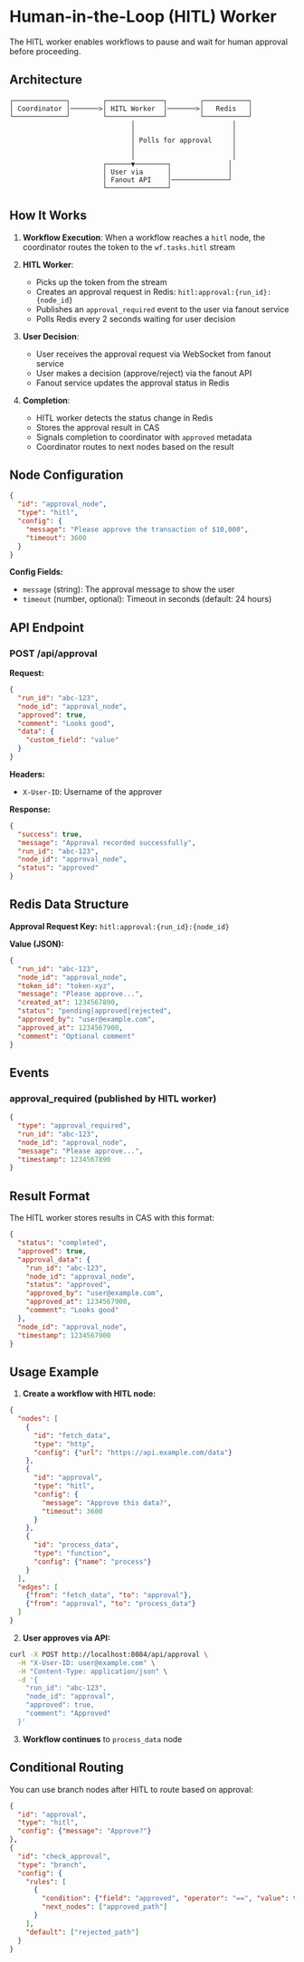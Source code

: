 # Human-in-the-Loop (HITL) Worker

The HITL worker enables workflows to pause and wait for human approval before proceeding.

## Architecture

```
┌─────────────┐        ┌──────────────┐        ┌───────────┐
│ Coordinator │───────>│ HITL Worker  │───────>│   Redis   │
└─────────────┘        └──────────────┘        └───────────┘
                              │                        │
                              │                        │
                              │ Polls for approval     │
                              │                        │
                              │                        │
                       ┌──────▼────────┐              │
                       │ User via      │              │
                       │ Fanout API    │──────────────┘
                       └───────────────┘
```

## How It Works

1. **Workflow Execution**: When a workflow reaches a `hitl` node, the coordinator routes the token to the `wf.tasks.hitl` stream

2. **HITL Worker**:
   - Picks up the token from the stream
   - Creates an approval request in Redis: `hitl:approval:{run_id}:{node_id}`
   - Publishes an `approval_required` event to the user via fanout service
   - Polls Redis every 2 seconds waiting for user decision

3. **User Decision**:
   - User receives the approval request via WebSocket from fanout service
   - User makes a decision (approve/reject) via the fanout API
   - Fanout service updates the approval status in Redis

4. **Completion**:
   - HITL worker detects the status change in Redis
   - Stores the approval result in CAS
   - Signals completion to coordinator with `approved` metadata
   - Coordinator routes to next nodes based on the result

## Node Configuration

```json
{
  "id": "approval_node",
  "type": "hitl",
  "config": {
    "message": "Please approve the transaction of $10,000",
    "timeout": 3600
  }
}
```

**Config Fields:**
- `message` (string): The approval message to show the user
- `timeout` (number, optional): Timeout in seconds (default: 24 hours)

## API Endpoint

### POST /api/approval

**Request:**
```json
{
  "run_id": "abc-123",
  "node_id": "approval_node",
  "approved": true,
  "comment": "Looks good",
  "data": {
    "custom_field": "value"
  }
}
```

**Headers:**
- `X-User-ID`: Username of the approver

**Response:**
```json
{
  "success": true,
  "message": "Approval recorded successfully",
  "run_id": "abc-123",
  "node_id": "approval_node",
  "status": "approved"
}
```

## Redis Data Structure

**Approval Request Key:** `hitl:approval:{run_id}:{node_id}`

**Value (JSON):**
```json
{
  "run_id": "abc-123",
  "node_id": "approval_node",
  "token_id": "token-xyz",
  "message": "Please approve...",
  "created_at": 1234567890,
  "status": "pending|approved|rejected",
  "approved_by": "user@example.com",
  "approved_at": 1234567900,
  "comment": "Optional comment"
}
```

## Events

### approval_required (published by HITL worker)
```json
{
  "type": "approval_required",
  "run_id": "abc-123",
  "node_id": "approval_node",
  "message": "Please approve...",
  "timestamp": 1234567890
}
```

## Result Format

The HITL worker stores results in CAS with this format:

```json
{
  "status": "completed",
  "approved": true,
  "approval_data": {
    "run_id": "abc-123",
    "node_id": "approval_node",
    "status": "approved",
    "approved_by": "user@example.com",
    "approved_at": 1234567900,
    "comment": "Looks good"
  },
  "node_id": "approval_node",
  "timestamp": 1234567900
}
```

## Usage Example

1. **Create a workflow with HITL node:**
```json
{
  "nodes": [
    {
      "id": "fetch_data",
      "type": "http",
      "config": {"url": "https://api.example.com/data"}
    },
    {
      "id": "approval",
      "type": "hitl",
      "config": {
        "message": "Approve this data?",
        "timeout": 3600
      }
    },
    {
      "id": "process_data",
      "type": "function",
      "config": {"name": "process"}
    }
  ],
  "edges": [
    {"from": "fetch_data", "to": "approval"},
    {"from": "approval", "to": "process_data"}
  ]
}
```

2. **User approves via API:**
```bash
curl -X POST http://localhost:8084/api/approval \
  -H "X-User-ID: user@example.com" \
  -H "Content-Type: application/json" \
  -d '{
    "run_id": "abc-123",
    "node_id": "approval",
    "approved": true,
    "comment": "Approved"
  }'
```

3. **Workflow continues** to `process_data` node

## Conditional Routing

You can use branch nodes after HITL to route based on approval:

```json
{
  "id": "approval",
  "type": "hitl",
  "config": {"message": "Approve?"}
},
{
  "id": "check_approval",
  "type": "branch",
  "config": {
    "rules": [
      {
        "condition": {"field": "approved", "operator": "==", "value": true},
        "next_nodes": ["approved_path"]
      }
    ],
    "default": ["rejected_path"]
  }
}
```
